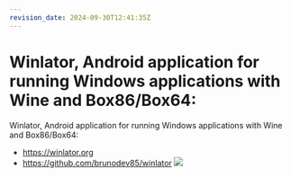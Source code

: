 ```yaml
---
revision_date: 2024-09-30T12:41:35Z
---
```

# Winlator, Android application for running Windows applications with Wine and Box86/Box64:
Winlator, Android application for running Windows applications with Wine and Box86/Box64:
* https://winlator.org
* https://github.com/brunodev85/winlator
![](https://github.com/brunodev85/winlator/raw/main/logo.png)